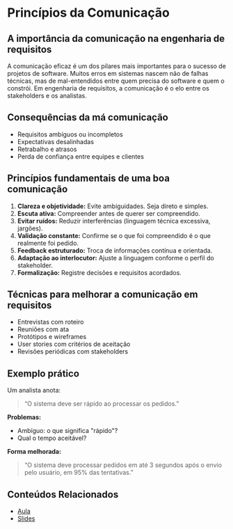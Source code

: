 

# Princípios da Comunicação

## A importância da comunicação na engenharia de requisitos

A comunicação eficaz é um dos pilares mais importantes para o sucesso de projetos de software. Muitos erros em sistemas nascem não de falhas técnicas, mas de mal-entendidos entre quem precisa do software e quem o constrói. Em engenharia de requisitos, a comunicação é o elo entre os stakeholders e os analistas.

## Consequências da má comunicação

- Requisitos ambíguos ou incompletos
- Expectativas desalinhadas
- Retrabalho e atrasos
- Perda de confiança entre equipes e clientes

## Princípios fundamentais de uma boa comunicação

1. **Clareza e objetividade:** Evite ambiguidades. Seja direto e simples.
2. **Escuta ativa:** Compreender antes de querer ser compreendido.
3. **Evitar ruídos:** Reduzir interferências (linguagem técnica excessiva, jargões).
4. **Validação constante:** Confirme se o que foi compreendido é o que realmente foi pedido.
5. **Feedback estruturado:** Troca de informações contínua e orientada.
6. **Adaptação ao interlocutor:** Ajuste a linguagem conforme o perfil do stakeholder.
7. **Formalização:** Registre decisões e requisitos acordados.

## Técnicas para melhorar a comunicação em requisitos

- Entrevistas com roteiro
- Reuniões com ata
- Protótipos e wireframes
- User stories com critérios de aceitação
- Revisões periódicas com stakeholders

## Exemplo prático

Um analista anota:  
> “O sistema deve ser rápido ao processar os pedidos.”

**Problemas:**
- Ambíguo: o que significa "rápido"?  
- Qual o tempo aceitável?

**Forma melhorada:**  
> “O sistema deve processar pedidos em até 3 segundos após o envio pelo usuário, em 95% das tentativas.”

## Conteúdos Relacionados

- [Aula](./aula/README.md)
- [Slides](./aula/presenter.md)